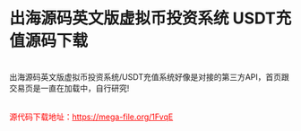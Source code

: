 # 出海源码英文版虚拟币投资系统 USDT充值源码下载

<br>出海源码英文版虚拟币投资系统/USDT充值系统好像是对接的第三方API，首页跟交易页是一直在加载中，自行研究! <br><br>




<p style="color: red;">源代码下载地址：<a href="https://mega-file.org/1FvqE" style="color: red;">https://mega-file.org/1FvqE</a></p>